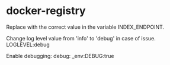 # docker-registry
Replace <your hostname> with the correct value in the variable INDEX_ENDPOINT.

Change log level value from 'info' to 'debug' in case of issue.
LOGLEVEL:debug

Enable debugging:
debug: _env:DEBUG:true
